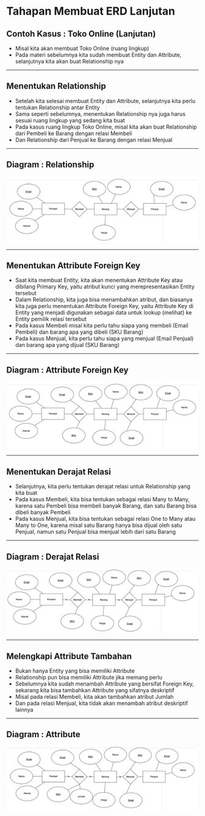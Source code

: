 # Tahapan Membuat ERD Lanjutan

## Contoh Kasus : Toko Online (Lanjutan)

- Misal kita akan membuat Toko Online (ruang lingkup)
- Pada materi sebelumnya kita sudah membuat Entity dan Attribute, selanjutnya kita akan buat Relationship nya

---

## Menentukan Relationship

- Setelah kita selesai membuat Entity dan Attribute, selanjutnya kita perlu tentukan Relationship antar Entity
- Sama seperti sebelumnya, menentukan Relationship nya juga harus sesuai ruang lingkup yang sedang kita buat
- Pada kasus ruang lingkup Toko Online, misal kita akan buat Relationship dari Pembeli ke Barang dengan relasi Membeli
- Dan Relationship dari Penjual ke Barang dengan relasi Menjual

---

## Diagram : Relationship

![1](../assets/img/7/1.PNG)

---

## Menentukan Attribute Foreign Key

- Saat kita membuat Entity, kita akan menentukan Attribute Key atau dibilang Primary Key, yaitu atribut kunci yang merepresentasikan Entity tersebut
- Dalam Relationship, kita juga bisa menambahkan atribut, dan biasanya kita juga perlu menentukan Attribute Foreign Key, yaitu Attribute Key di Entity yang menjadi digunakan sebagai data untuk lookup (melihat) ke Entity pemilik relasi tersebut
- Pada kasus Membeli misal kita perlu tahu siapa yang membeli (Email Pembeli) dan barang apa yang dibeli (SKU Barang)
- Pada kasus Menjual, kita perlu tahu siapa yang menjual (Email Penjual) dan barang apa yang dijual (SKU Barang)

---

## Diagram : Attribute Foreign Key

![2](../assets/img/7/2.PNG)

---

## Menentukan Derajat Relasi

- Selanjutnya, kita perlu tentukan derajat relasi untuk Relationship yang kita buat
- Pada kasus Membeli, kita bisa tentukan sebagai relasi Many to Many, karena satu Pembeli bisa membeli banyak Barang, dan satu Barang bisa dibeli banyak Pembeli
- Pada kasus Menjual, kita bisa tentukan sebagai relasi One to Many atau Many to One, karena misal satu Barang hanya bisa dijual oleh satu Penjual, namun satu Penjual bisa menjual lebih dari satu Barang

---

## Diagram : Derajat Relasi

![3](../assets/img/7/3.PNG)

---

## Melengkapi Attribute Tambahan

- Bukan hanya Entity yang bisa memiliki Attribute
- Relationship pun bisa memiliki Attribute jika memang perlu
- Sebelumnya kita sudah menambah Attribute yang bersifat Foreign Key, sekarang kita bisa tambahkan Attribute yang sifatnya deskriptif
- Misal pada relasi Membeli, kita akan tambahkan atribut Jumlah
- Dan pada relasi Menjual, kita tidak akan menambah atribut deskriptif lainnya

---

## Diagram : Attribute

![4](../assets/img/7/4.PNG)